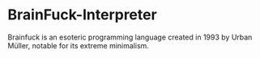 # BrainFuck-Interpreter
Brainfuck is an esoteric programming language created in 1993 by Urban Müller, notable for its extreme minimalism.
